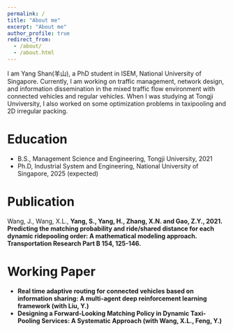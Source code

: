 ```yaml
---
permalink: /
title: "About me"
excerpt: "About me"
author_profile: true
redirect_from: 
  - /about/
  - /about.html
---
```


I am Yang Shan(羊山), a PhD student in ISEM, National University of Singapore. Currently, I am working on traffic management, network design, and information dissemination in the mixed traffic flow environment with connected vehicles and regular vehicles. When I was studying at Tongji Unviversity, I also worked on some optimization problems in taxipooling and 2D irregular packing. 

Education
======
* B.S., Management Science and Engineering, Tongji University, 2021
* Ph.D, Industrial System and Engineering, National University of Singapore, 2025 (expected)

Publication
======
Wang, J., Wang, X.L., <b>Yang, S.<b/>, Yang, H., Zhang, X.N. and Gao, Z.Y., 2021. Predicting the matching probability and ride/shared distance for each dynamic ridepooling order: A mathematical modeling approach. Transportation Research Part B 154, 125-146.

Working Paper
======
* Real time adaptive routing for connected vehicles based on information sharing: A multi-agent deep reinforcement learning framework (with Liu, Y.)
* Designing a Forward-Looking Matching Policy in Dynamic Taxi-Pooling Services: A Systematic Approach (with Wang, X.L., Feng, Y.)
